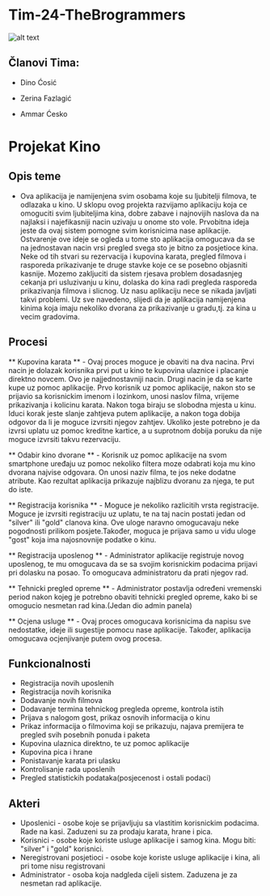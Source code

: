 # Tim-24-TheBrogrammers
![alt text](http://i63.tinypic.com/256uyap.png)
## Članovi Tima:

* Dino Ćosić 

* Zerina Fazlagić

* Ammar Ćesko



# Projekat Kino

## Opis teme
- Ova aplikacija je namijenjena svim osobama koje su ljubitelji filmova, te odlazaka u kino. U sklopu ovog projekta razvijamo aplikaciju koja ce omoguciti svim ljubiteljima kina, dobre zabave i najnovijih naslova da na najlaksi i najefikasniji nacin uzivaju u onome sto vole. Prvobitna ideja jeste da ovaj sistem pomogne svim korisnicima
nase aplikacije. Ostvarenje ove ideje se ogleda u tome sto aplikacija omogucava da se na jednostavan nacin vrsi pregled svega sto je bitno za posjetioce kina. Neke od tih stvari su rezervacija i kupovina karata, pregled filmova i rasporeda prikazivanje te druge stavke koje ce se posebno objasniti kasnije. Mozemo zakljuciti da sistem rjesava problem dosadasnjeg cekanja pri usluzivanju u kinu, dolaska do kina radi pregleda rasporeda prikazivanja filmova i slicnog. Uz nasu aplikaciju nece se nikada javljati takvi problemi. Uz sve navedeno, slijedi da je aplikacija namijenjena kinima koja imaju nekoliko dvorana za prikazivanje u gradu,tj. za kina u vecim gradovima.

## Procesi
** Kupovina karata ** - Ovaj proces moguce je obaviti na dva nacina. Prvi nacin je dolazak korisnika prvi put u kino te kupovina ulaznice i placanje direktno novcem. Ovo je najjednostavniji nacin. Drugi nacin je da se karte kupe uz pomoc aplikacije. Prvo korisnik uz pomoc aplikacije, nakon sto se prijavio sa korisnickim imenom i lozinkom, unosi naslov filma, vrijeme prikazivanja i kolicinu karata. Nakon toga biraju se slobodna mjesta u kinu. Iduci korak jeste slanje zahtjeva putem aplikacije, a nakon toga dobija odgovor da li je moguce izvrsiti njegov zahtjev. Ukoliko jeste potrebno je da izvrsi uplatu uz pomoc kreditne kartice, a u suprotnom dobija poruku da nije moguce izvrsiti takvu rezervaciju.

** Odabir kino dvorane ** - Korisnik uz pomoc aplikacije na svom smartphone uređaju uz pomoc nekoliko filtera moze odabrati koja mu kino dvorana najvise odgovara.
On unosi naziv filma, te jos neke dodatne atribute. Kao rezultat aplikacija prikazuje najblizu dvoranu za njega, te put do iste.

** Registracija korisnika ** - Moguce je nekoliko razlicitih vrsta registracije. Moguce je izvrsiti registraciju uz uplatu, te na taj nacin postati jedan od "silver" ili "gold"
 clanova kina. Ove uloge naravno omogucavaju neke pogodnosti prilikom posjete.Također, moguca je prijava samo u vidu uloge "gost" koja ima najosnovnije podatke o kinu.

** Registracija uposlenog ** - Administrator aplikacije registruje novog uposlenog, te mu omogucava da se sa svojim korisnickim podacima prijavi pri dolasku na posao. To omogucava administratoru da prati njegov rad.

** Tehnicki pregled opreme ** - Administrator postavlja određeni vremenski period nakon kojeg je potrebno obaviti tehnicki pregled opreme, kako bi se omogucio nesmetan rad kina.(Jedan dio admin panela)

** Ocjena usluge ** - Ovaj proces omogucava korisnicima da napisu sve nedostatke, ideje ili sugestije pomocu nase aplikacije. Također, aplikacija omogucava ocjenjivanje putem ovog procesa.

## Funkcionalnosti

* Registracija novih uposlenih
* Registracija novih korisnika
* Dodavanje novih filmova
* Dodavanje termina tehnickog pregleda opreme, kontrola istih
* Prijava s nalogom gost, prikaz osnovih informacija o kinu
* Prikaz informacija o filmovima koji se prikazuju, najava premijera te pregled svih posebnih ponuda i paketa 
* Kupovina ulaznica direktno, te uz pomoc aplikacije
* Kupovina pica i hrane
* Ponistavanje karata pri ulasku
* Kontrolisanje rada uposlenih 
* Pregled statistickih podataka(posjecenost i ostali podaci)


## Akteri

* Uposlenici - osobe koje se prijavljuju sa vlastitim korisnickim podacima. Rade na kasi. Zaduzeni su za prodaju karata, hrane i pica.
* Korisnici - osobe koje koriste usluge aplikacije i samog kina. Mogu biti: "silver" i "gold" korisnici.
* Neregistrovani posjetioci - osobe koje koriste usluge aplikacije i kina, ali pri tome nisu registrovani 
* Administrator - osoba koja nadgleda cijeli sistem. Zaduzena je za nesmetan rad aplikacije.